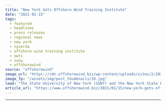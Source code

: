 ```yaml
---
title: "New York Gets Offshore Wind Training Institute"
date: "2021-01-15"
tags: 
  - featured
  - headlines
  - press releases
  - regional news
  - new york
  - nyserda
  - offshore wind training institute
  - owti
  - suny
  - offshorewind
source: "offshorewind"
image_url: "https://cdn.offshorewind.biz/wp-content/uploads/sites/2/2021/01/15083004/New-York-Gets-Offshore-Wind-Training-Institute.jpg"
image_fp: "/assets/img/post_thumbnails/26.jpg"
lead: "The State University of New York (SUNY) and the New York State Energy Research"
article_url: "https://www.offshorewind.biz/2021/01/15/new-york-gets-offshore-wind-training-institute/"
---
```


---
